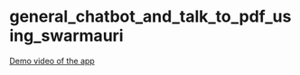 # general_chatbot_and_talk_to_pdf_using_swarmauri
[Demo video of the app](https://github.com/ishaan1234/general_chatbot_and_talk_to_pdf_using_swarmauri/releases/tag/v1.0)

